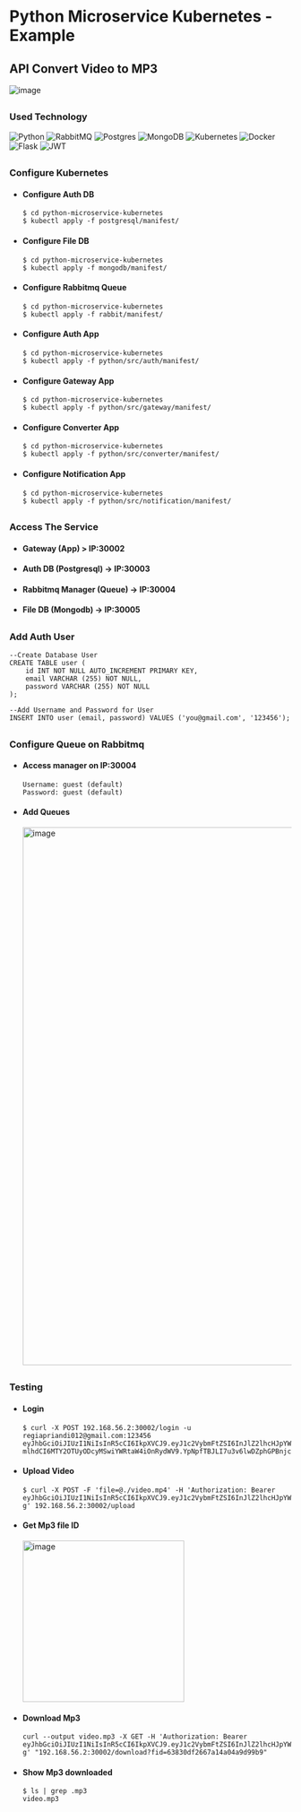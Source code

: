 # Python Microservice Kubernetes - Example
## API Convert Video to MP3
![image](https://user-images.githubusercontent.com/69528812/204116100-1238cb24-cf90-4538-bdcb-cb0cdd60a71a.png)
## 

### Used Technology
![Python](https://img.shields.io/badge/python-3670A0?style=for-the-badge&logo=python&logoColor=ffdd54)
![RabbitMQ](https://img.shields.io/badge/Rabbitmq-FF6600?style=for-the-badge&logo=rabbitmq&logoColor=white)
![Postgres](https://img.shields.io/badge/postgres-%23316192.svg?style=for-the-badge&logo=postgresql&logoColor=white)
![MongoDB](https://img.shields.io/badge/MongoDB-%234ea94b.svg?style=for-the-badge&logo=mongodb&logoColor=white)
![Kubernetes](https://img.shields.io/badge/kubernetes-%23326ce5.svg?style=for-the-badge&logo=kubernetes&logoColor=white)
![Docker](https://img.shields.io/badge/docker-%230db7ed.svg?style=for-the-badge&logo=docker&logoColor=white)
![Flask](https://img.shields.io/badge/flask-%23000.svg?style=for-the-badge&logo=flask&logoColor=white)
![JWT](https://img.shields.io/badge/JWT-black?style=for-the-badge&logo=JSON%20web%20tokens)
## 
### Configure Kubernetes
- #### Configure Auth DB
  ```
  $ cd python-microservice-kubernetes
  $ kubectl apply -f postgresql/manifest/
  ```
- #### Configure File DB
  ```
  $ cd python-microservice-kubernetes
  $ kubectl apply -f mongodb/manifest/
  ```
- #### Configure Rabbitmq Queue
  ```
  $ cd python-microservice-kubernetes
  $ kubectl apply -f rabbit/manifest/
  ```
- #### Configure Auth App
  ```
  $ cd python-microservice-kubernetes
  $ kubectl apply -f python/src/auth/manifest/
  ```
- #### Configure Gateway App
  ```
  $ cd python-microservice-kubernetes
  $ kubectl apply -f python/src/gateway/manifest/
  ```
- #### Configure Converter App
  ```
  $ cd python-microservice-kubernetes
  $ kubectl apply -f python/src/converter/manifest/
  ```
- #### Configure Notification App
  ```
  $ cd python-microservice-kubernetes
  $ kubectl apply -f python/src/notification/manifest/
  ```
##
### Access The Service
- #### Gateway (App) > IP:30002
- #### Auth DB (Postgresql) -> IP:30003
- #### Rabbitmq Manager (Queue) -> IP:30004
- #### File DB (Mongodb) -> IP:30005
##
### Add Auth User
```
--Create Database User
CREATE TABLE user (
    id INT NOT NULL AUTO_INCREMENT PRIMARY KEY,
    email VARCHAR (255) NOT NULL,
    password VARCHAR (255) NOT NULL
);

--Add Username and Password for User
INSERT INTO user (email, password) VALUES ('you@gmail.com', '123456');
```
##
### Configure Queue on Rabbitmq
  - #### Access manager on IP:30004
    ```
    Username: guest (default)
    Password: guest (default)
    ```
  - #### Add Queues
    <img width="960" alt="image" src="https://user-images.githubusercontent.com/69528812/204124113-060ba3ec-4aac-443b-b4b3-75359ce520dd.png">
##
### Testing
  - #### Login
    ```
    $ curl -X POST 192.168.56.2:30002/login -u regiapriandi012@gmail.com:123456
    eyJhbGciOiJIUzI1NiIsInR5cCI6IkpXVCJ9.eyJ1c2VybmFtZSI6InJlZ2lhcHJpYW5kaTAxMkBnbWFpbC5jb20iLCJleHAiOjE2Njk2MTUxMjEsI
    mlhdCI6MTY2OTUyODcyMSwiYWRtaW4iOnRydWV9.YpNpfTBJLI7u3v6lwDZphGPBnjc83t7m9DkUnTXifpU
    ```
  - #### Upload Video
    ```
    $ curl -X POST -F 'file=@./video.mp4' -H 'Authorization: Bearer eyJhbGciOiJIUzI1NiIsInR5cCI6IkpXVCJ9.eyJ1c2VybmFtZSI6InJlZ2lhcHJpYW5kaTAxMkBnbWFpbC5jb20iLCJleHAiOjE2Njk2MTUxMTIsImlhdCI6MTY2OTUyODcxMiwiYWRtaW4iOnRydWV9.TgMr3Uwk5pnZNrCMWYZfsdkBrTfx2IMnYbET_iwJu-g' 192.168.56.2:30002/upload
    ```
  - #### Get Mp3 file ID
    <img width="288" alt="image" src="https://user-images.githubusercontent.com/69528812/204123781-d51f5cbf-6f9a-4de0-bafb-dc5367be754e.png">
  - #### Download Mp3
    ```
    curl --output video.mp3 -X GET -H 'Authorization: Bearer eyJhbGciOiJIUzI1NiIsInR5cCI6IkpXVCJ9.eyJ1c2VybmFtZSI6InJlZ2lhcHJpYW5kaTAxMkBnbWFpbC5jb20iLCJleHAiOjE2Njk2MTUxMTIsImlhdCI6MTY2OTUyODcxMiwiYWRtaW4iOnRydWV9.TgMr3Uwk5pnZNrCMWYZfsdkBrTfx2IMnYbET_iwJu-g' "192.168.56.2:30002/download?fid=63830df2667a14a04a9d99b9"
    ```
  - #### Show Mp3 downloaded
    ```
    $ ls | grep .mp3
    video.mp3
    ```
